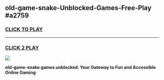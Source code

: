
## old-game-snake-Unblocked-Games-Free-Play #a2759
<h3>
<a href="https://us.freeplayer.one?title=old-game-snake&ref=9M">CLICK TO PLAY</a></h3>
<hr>

<h3>
<a href="https://us.freeplayer.one?title=old-game-snake&ref=9M">CLICK 2 PLAY</a>
  
</h3>

<a href="https://us.freeplayer.one?title=old-game-snake&ref=9M"><img src="https://clearcache.store/games.png"></a>


**old-game-snake games unblocked: Your Gateway to Fun and Accessible Online Gaming**
